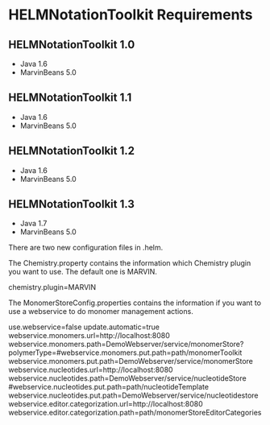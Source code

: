 HELMNotationToolkit Requirements
================================

HELMNotationToolkit 1.0
-----------------------
* Java 1.6
* MarvinBeans 5.0


HELMNotationToolkit 1.1
-----------------------
* Java 1.6
* MarvinBeans 5.0


HELMNotationToolkit 1.2
-----------------------
* Java 1.6
* MarvinBeans 5.0

HELMNotationToolkit 1.3
-----------------------
* Java 1.7
* MarvinBeans 5.0


There are two new configuration files in .helm.

The Chemistry.property contains the information which Chemistry plugin you want to use. The default one is MARVIN.

chemistry.plugin=MARVIN

The MonomerStoreConfig.properties contains the information if you want to use a webservice to do monomer management actions.

use.webservice=false
update.automatic=true
webservice.monomers.url=http://localhost:8080
webservice.monomers.path=DemoWebserver/service/monomerStore?polymerType=#webservice.monomers.put.path=path/monomerToolkit
webservice.monomers.put.path=DemoWebserver/service/monomerStore
webservice.nucleotides.url=http://localhost:8080
webservice.nucleotides.path=DemoWebserver/service/nucleotideStore
#webservice.nucleotides.put.path=path/nucleotideTemplate
webservice.nucleotides.put.path=DemoWebserver/service/nucleotidestore
webservice.editor.categorization.url=http://localhost:8080
webservice.editor.categorization.path=path/monomerStoreEditorCategories
